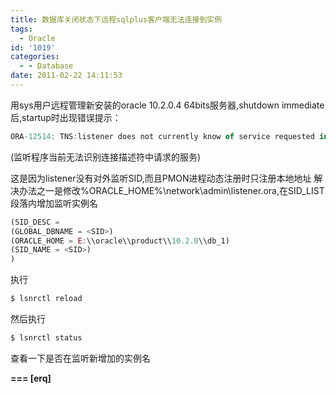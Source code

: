 ```yaml
---
title: 数据库关闭状态下远程sqlplus客户端无法连接到实例
tags:
  - Oracle
id: '1019'
categories:
  - - Database
date: 2011-02-22 14:11:53
---
```


用sys用户远程管理新安装的oracle 10.2.0.4 64bits服务器,shutdown immediate后,startup时出现错误提示：
<!-- more -->
```js
ORA-12514: TNS:listener does not currently know of service requested in connect descriptor
```
(监听程序当前无法识别连接描述符中请求的服务)

这是因为listener没有对外监听SID,而且PMON进程动态注册时只注册本地地址
解决办法之一是修改%ORACLE_HOME%\\network\\admin\\listener.ora,在SID_LIST段落内增加监听实例名
```js
(SID_DESC =
(GLOBAL_DBNAME = <SID>)
(ORACLE_HOME = E:\\oracle\\product\\10.2.0\\db_1)
(SID_NAME = <SID>)
)
```
执行
```js
$ lsnrctl reload
```
然后执行
```js
$ lsnrctl status
```

查看一下是否在监听新增加的实例名

**\===
\[erq\]**